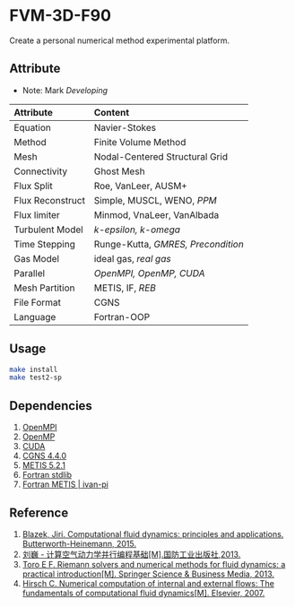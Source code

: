 # FVM-3D-F90

Create a personal numerical method experimental platform.

## Attribute

- Note: Mark *Developing*

| Attribute        | Content                            |
| :--------------- | :--------------------------------- |
| Equation         | Navier-Stokes                      |
| Method           | Finite Volume Method           |
| Mesh             | Nodal-Centered Structural Grid     |
| Connectivity     | Ghost Mesh                         |
| Flux Split       | Roe, VanLeer, AUSM+                |
| Flux Reconstruct | Simple, MUSCL, WENO, *PPM*         |
| Flux limiter     | Minmod, VnaLeer, VanAlbada         |
| Turbulent Model  | *k-epsilon, k-omega*               |
| Time Stepping    | Runge-Kutta, *GMRES, Precondition* |
| Gas Model        | ideal gas, *real gas*              |
| Parallel         | *OpenMPI, OpenMP, CUDA*            |
| Mesh Partition   | METIS, IF, *REB*                   |
| File Format      | CGNS                               |
| Language         | Fortran-OOP                        |

## Usage

```bash
make install
make test2-sp
```

## Dependencies

1. [OpenMPI](https://www.open-mpi.org/)
2. [OpenMP](https://www.openmp.org/)
3. [CUDA](https://developer.nvidia.com/cuda-toolkit)
4. [CGNS 4.4.0](https://cgns.github.io/cgns-modern.github.io/index.html)
5. [METIS 5.2.1](https://github.com/KarypisLab/METIS/tree/master/manual)
6. [Fortran stdlib](https://stdlib.fortran-lang.cn/)
7. [Fortran METIS | ivan-pi](https://github.com/ivan-pi/fmetis)

## Reference

1. [Blazek, Jiri. Computational fluid dynamics: principles and applications. Butterworth-Heinemann, 2015.](https://www.sciencedirect.com/book/9780080999951/computational-fluid-dynamics-principles-and-applications)
2. [刘巍 - 计算空气动力学并行编程基础[M].国防工业出版社,2013.](https://xueshu.baidu.com/usercenter/paper/show?paperid=0120a707aa1814365dd37d84cb84dcd4&site=xueshu_se)
3. [Toro E F. Riemann solvers and numerical methods for fluid dynamics: a practical introduction[M]. Springer Science & Business Media, 2013.](https://books.google.com/books?hl=zh-CN&lr=&id=zkLtCAAAQBAJ&oi=fnd&pg=PA1&ots=SH9wzpZSR7&sig=MHQ6CqIapndBmVRxRvDDFaEvIYI#v=onepage&q&f=false)
4. [Hirsch C. Numerical computation of internal and external flows: The fundamentals of computational fluid dynamics[M]. Elsevier, 2007.](https://www.sciencedirect.com/book/9780750665940/numerical-computation-of-internal-and-external-flows)
